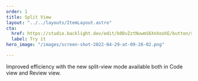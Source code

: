 ```yaml
---
order: 1
title: Split View
layout: "../../layouts/ItemLayout.astro"
cta:
  href: https://studio.backlight.dev/edit/k0DvZztNuwmS6XnXoohE/button/src/button.ts?p=stories
  label: Try it
hero_image: "/images/screen-shot-2022-04-29-at-09-26-02.png"

---
```

Improved efficiency with the new split-view mode available both in Code view and Review view.